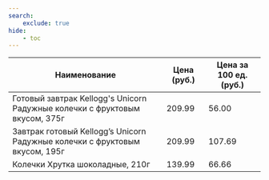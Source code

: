 ```yaml
---
search:
    exclude: true
hide:
    - toc
---
```


| Наименование | Цена (руб.) | Цена за 100 ед. (руб.) |
| -- | -- | -- |
| Готовый завтрак Kellogg's Unicorn Радужные колечки с фруктовым вкусом, 375г | 209.99 | 56.00 |
| Завтрак готовый Kellogg’s Unicorn Радужные колечки с фруктовым вкусом, 195г | 209.99 | 107.69 |
| Колечки Хрутка шоколадные, 210г | 139.99 | 66.66 |
